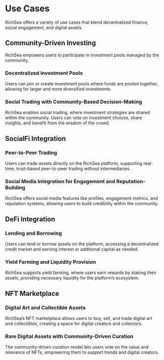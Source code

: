 # Use Cases

RichSea offers a variety of use cases that blend decentralized finance, social engagement, and digital assets.

## Community-Driven Investing

RichSea empowers users to participate in investment pools managed by the community.

### Decentralized Investment Pools
Users can join or create investment pools where funds are pooled together, allowing for larger and more diversified investments.

### Social Trading with Community-Based Decision-Making
RichSea enables social trading, where investment strategies are shared within the community. Users can vote on investment choices, share insights, and benefit from the wisdom of the crowd.

## SocialFi Integration

### Peer-to-Peer Trading
Users can trade assets directly on the RichSea platform, supporting real-time, trust-based peer-to-peer trading without intermediaries.

### Social Media Integration for Engagement and Reputation-Building
RichSea offers social media features like profiles, engagement metrics, and reputation systems, allowing users to build credibility within the community.

## DeFi Integration

### Lending and Borrowing
Users can lend or borrow assets on the platform, accessing a decentralized credit market and earning interest or additional capital as needed.

### Yield Farming and Liquidity Provision
RichSea supports yield farming, where users earn rewards by staking their assets, providing necessary liquidity for the platform’s ecosystem.

## NFT Marketplace

### Digital Art and Collectible Assets
RichSea’s NFT marketplace allows users to buy, sell, and trade digital art and collectibles, creating a space for digital creators and collectors.

### Rare Digital Assets with Community-Driven Curation
The community-driven curation model lets users vote on the value and relevance of NFTs, empowering them to support trends and digital creators.

